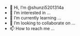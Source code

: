 - 👋 Hi, I’m @shunzi5201314a
- 👀 I’m interested in ...
- 🌱 I’m currently learning ...
- 💞️ I’m looking to collaborate on ...
- 📫 How to reach me ...

<!---
shunzi5201314a/shunzi5201314a is a ✨ special ✨ repository because its `README.md` (this file) appears on your GitHub profile.
You can click the Preview link to take a look at your changes.
--->
